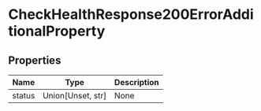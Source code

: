 # CheckHealthResponse200ErrorAdditionalProperty


## Properties
Name | Type | Description
------------ | ------------- | -------------
status | Union[Unset, str] | None

